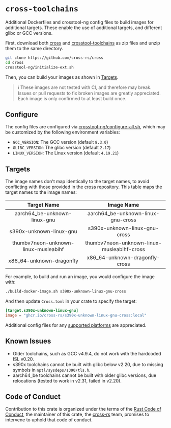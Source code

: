 # `cross-toolchains`

Additional Dockerfiles and crosstool-ng config files to build images for additional targets. These enable the use of additional targets, and different glibc or GCC versions.

First, download both [cross](https://github.com/cross-rs/cross) and [crosstool-toolchains](https://github.com/cross-rs/crosstool-toolchains) as zip files and unzip them to the same directory.

```bash
git clone https://github.com/cross-rs/cross
cd cross
crosstool-ng/initialize-ext.sh
```

Then, you can build your images as shown in [Targets](#targets).

> ℹ️ These images are not tested with CI, and therefore may break. Issues or pull requests to fix broken images are greatly appreciated. Each image is only confirmed to at least build once.

## Configure

The config files are configured via [crosstool-ng/configure-all.sh](/crosstool-ng/configure-all.sh), which may be customized by the following environment variables:

- `GCC_VERSION`: The GCC version (default `8.3.0`)
- `GLIBC_VERSION`: The glibc version (default `2.17`)
- `LINUX_VERSION`: The Linux version (default `4.19.21`)

## Targets

The image names don't map identically to the target names, to avoid conflicting with those provided in the [cross](https://github.com/cross-rs/cross) repository. This table maps the target names to the image names:

| Target Name                           | Image Name                                  |
|:-------------------------------------:|:-------------------------------------------:|
| aarch64_be-unknown-linux-gnu          | aarch64_be-unknown-linux-gnu-cross          |
| s390x-unknown-linux-gnu               | s390x-unknown-linux-gnu-cross               |
| thumbv7neon-unknown-linux-musleabihf  | thumbv7neon-unknown-linux-musleabihf-cross  |
| x86_64-unknown-dragonfly              | x86_64-unknown-dragonfly-cross              |

For example, to build and run an image, you would configure the image with:

```bash
./build-docker-image.sh s390x-unknown-linux-gnu-cross
```

And then update `Cross.toml` in your crate to specify the target:

```toml
[target.s390x-unknown-linux-gnu]
image = "ghcr.io/cross-rs/s390x-unknown-linux-gnu-cross:local"
```

Additional config files for any [supported platforms](https://doc.rust-lang.org/rustc/platform-support.html) are appreciated.

## Known Issues

- Older toolchains, such as GCC v4.9.4, do not work with the hardcoded ISL v0.20.
- s390x toolchains cannot be built with glibc below v2.20, due to missing symbols in `nptl/sysdeps/s390/tls.h`.
- aarch64_be toolchains cannot be built with older glibc versions, due relocations (tested to work in v2.31, failed in v2.20).

## Code of Conduct

Contribution to this crate is organized under the terms of the [Rust Code of
Conduct][CoC], the maintainer of this crate, the [cross-rs] team, promises
to intervene to uphold that code of conduct.

[CoC]: CODE_OF_CONDUCT.md
[cross-rs]: https://github.com/cross-rs
[Matrix room]: https://matrix.to/#/#cross-rs:matrix.org
